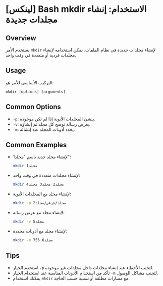 # [لينكس] Bash mkdir الاستخدام: إنشاء مجلدات جديدة

## Overview
يستخدم الأمر `mkdir` لإنشاء مجلدات جديدة في نظام الملفات. يمكن استخدامه لإنشاء مجلدات فردية أو متعددة في وقت واحد.

## Usage
التركيب الأساسي للأمر هو:
```
mkdir [options] [arguments]
```

## Common Options
- `-p`: ينشئ المجلدات الأبوية إذا لم تكن موجودة.
- `-v`: يعرض رسالة توضح كل مجلد تم إنشاؤه.
- `-m`: يحدد أذونات المجلد عند إنشائه.

## Common Examples
- لإنشاء مجلد جديد باسم "مجلد1":
  ```bash
  mkdir مجلد1
  ```

- لإنشاء مجلدات متعددة في وقت واحد:
  ```bash
  mkdir مجلد2 مجلد3 مجلد4
  ```

- لإنشاء مجلد مع المجلدات الأبوية:
  ```bash
  mkdir -p مجلد/فرعي/مجلد2
  ```

- لإنشاء مجلد مع عرض رسالة:
  ```bash
  mkdir -v مجلد5
  ```

- لإنشاء مجلد مع أذونات محددة:
  ```bash
  mkdir -m 755 مجلد6
  ```

## Tips
- استخدم الخيار `-p` لتجنب الأخطاء عند إنشاء مجلدات داخل مجلدات غير موجودة.
- تأكد من استخدام الأذونات المناسبة عند استخدام الخيار `-m` لتجنب مشاكل الوصول.
- يمكنك استخدام `mkdir` مع مسارات مطلقة أو نسبية حسب الحاجة.